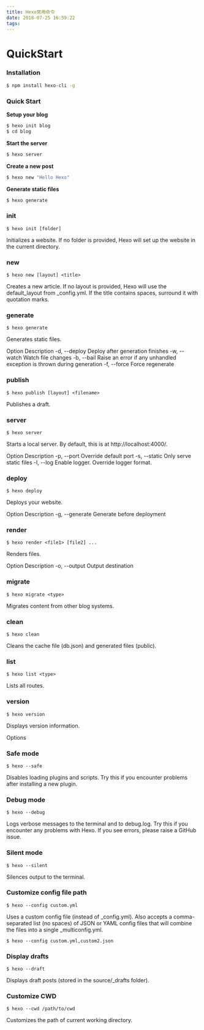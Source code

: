```yaml
---
title: Hexo常用命令
date: 2018-07-25 16:59:22
tags:
---
```

# QuickStart
### Installation

``` bash
$ npm install hexo-cli -g
```

### Quick Start

**Setup your blog**

``` bash
$ hexo init blog
$ cd blog
```

**Start the server**

``` bash
$ hexo server
```

**Create a new post**

``` bash
$ hexo new "Hello Hexo"
```

**Generate static files**

``` bash
$ hexo generate
```



### init
```
$ hexo init [folder]
```
Initializes a website. If no folder is provided, Hexo will set up the website in the current directory.

### new
```
$ hexo new [layout] <title>
```
Creates a new article. If no layout is provided, Hexo will use the default_layout from _config.yml. If the title contains spaces, surround it with quotation marks.

### generate
```
$ hexo generate
```
Generates static files.

Option	Description
-d, --deploy	Deploy after generation finishes
-w, --watch	Watch file changes
-b, --bail	Raise an error if any unhandled exception is thrown during generation
-f, --force	Force regenerate


### publish
```
$ hexo publish [layout] <filename>
```
Publishes a draft.

### server
```
$ hexo server
```
Starts a local server. By default, this is at http://localhost:4000/.

Option	Description
-p, --port	Override default port
-s, --static	Only serve static files
-l, --log	Enable logger. Override logger format.

### deploy
```
$ hexo deploy
```
Deploys your website.

Option	Description
-g, --generate	Generate before deployment

### render
```
$ hexo render <file1> [file2] ...
```
Renders files.

Option	Description
-o, --output	Output destination

### migrate
```
$ hexo migrate <type>
```
Migrates content from other blog systems.

### clean
```
$ hexo clean
```
Cleans the cache file (db.json) and generated files (public).

### list
```
$ hexo list <type>
```
Lists all routes.

### version
```
$ hexo version
```
Displays version information.

Options
### Safe mode
```
$ hexo --safe
```
Disables loading plugins and scripts. Try this if you encounter problems after installing a new plugin.

### Debug mode
```
$ hexo --debug
```
Logs verbose messages to the terminal and to debug.log. Try this if you encounter any problems with Hexo. If you see errors, please raise a GitHub issue.

### Silent mode
```
$ hexo --silent
```
Silences output to the terminal.

### Customize config file path
```
$ hexo --config custom.yml
```
Uses a custom config file (instead of _config.yml). Also accepts a comma-separated list (no spaces) of JSON or YAML config files that will combine the files into a single _multiconfig.yml.

```
$ hexo --config custom.yml,custom2.json
```

### Display drafts
```
$ hexo --draft
```
Displays draft posts (stored in the source/_drafts folder).

### Customize CWD
```
$ hexo --cwd /path/to/cwd
```
Customizes the path of current working directory.
